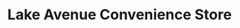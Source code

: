 ---
title: "Lake Avenue Convenience Store"
url: /bury-st-edmunds/lake-avenue-convenience-store/
shop: convenience
---